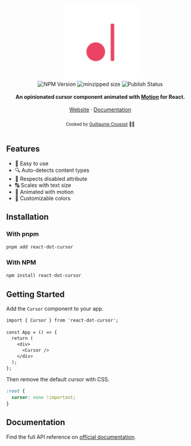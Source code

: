 
<div align="center">
    <a href="https://react-dot-cursor.guics.st/">
        <img width="200" alt="react-dot-cursor - Try it out" src="https://raw.githubusercontent.com/GuiEpi/react-dot-cursor/refs/heads/main/website/public/react-dot-cursor.svg"/>
    </a>
</div>

<div align="center">
  <img src="https://img.shields.io/npm/v/react-dot-cursor" alt="NPM Version" />
  <img src="https://img.shields.io/bundlephobia/minzip/react-dot-cursor" alt="minzipped size"/>
  <img src="https://github.com/GuiEpi/react-dot-cursor/actions/workflows/publish-package.yml/badge.svg" alt="Publish Status" />
</div>

<br />

<div align="center"><strong>An opinionated cursor component animated with <a href="https://motion.dev">Motion</a> for React.</strong></div>

<br />

<div align="center">
    <a href="https://react-dot-cursor.guics.st/">Website</a> 
    <span> · </span>
    <a href="https://react-dot-cursor.guics.st/docs">Documentation</a> 
</div>

<br />

<div align="center">
  <sub>Cooked by <a href="https://github.com/GuiEpi/">Guillaume Coussot</a> 👨‍🍳</sub>
</div>

<br />

## Features

- 🚀 Easy to use
- 🔍 Auto-detects content types
- 🚫 Respects disabled attribute
- 🔠 Scales with text size
- 🎥 Animated with motion
- 🎨 Customizable colors

## Installation

### With pnpm

```sh
pnpm add react-dot-cursor
```

### With NPM

```sh
npm install react-dot-cursor
```

## Getting Started

Add the `Cursor` component to your app.

```tsx
import { Cursor } from 'react-dot-cursor';

const App = () => {
  return (
    <div>
      <Cursor />
    </div>
  );
};
```

Then remove the default cursor with CSS.

```css
:root {
  cursor: none !important;
}
```

## Documentation

Find the full API reference on [official documentation](https://react-dot-cursor.guics.st/docs).

